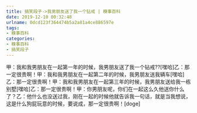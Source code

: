 ```yaml
---
title: 搞笑段子->我男朋友送了我一个钻戒 | 糗事百科
date: 2019-12-10 00:32:48
urlname: 0dcd123f364474b5a2a81a4ce886597e
tags: 
- 糗事百科
categories:
- 糗事百科
- 搞笑段子
---
```

甲：我和我男朋友在一起第一年的时候，我男朋友送了我一个钻戒??[嘿哈]乙：那一定很贵啊！甲：我和我男朋友在一起第二年的时候，我男朋友送我辆车[嘿哈]乙：那一定很贵啊！甲：我和我男朋友在一起第三年的时候，我男朋友送给我一栋别墅[嘿哈]乙：那一定很贵啊！甲：你男朋友呢，你们在一起这么久他送你什么了？乙：他什么也没送过我，刚在一起的时候他就告诉我一句话，就是当我想说，这是什么狗屁玩意的时候，要说成，那一定很贵啊！[doge]


